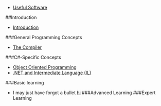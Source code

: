 * [Useful Software](SOFTWARE.md)

##Introduction
* [Introduction](README.md)

###General Programming Concepts
* [The Compiler](COMPILER.md)

###C#-Specific Concepts
* [Object Oriented Programming](OOP.md)
* [.NET and Intermediate Language (IL)](IL.md)

###Basic learning
* I may just have forgot a bullet [hi](SAMPLEFILE.md)
###Advanced Learning
###Expert Learning